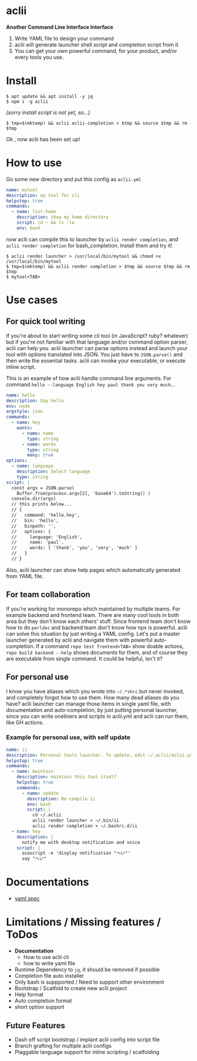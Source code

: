 # aclii

**Another Command Line Interface Interface**

1. Write YAML file to design your command
1. aclii will generate launcher shell script and completion script from it
1. You can get your own powerful command, for your product, and/or every tools you use.

# Install

```shell
$ apt update && apt install -y jq
$ npm i -g aclii
```

_(sorry install script is not yet, so...)_

```shell
$ tmp=$(mktemp) && aclii aclii-completion > $tmp && source $tmp && rm $tmp 
```

Ok , now aclii has been set up!

# How to use

Go some new directory and put this config as `aclii.yml`

```yaml
name: mytool
description: my tool for cli
helpstop: true
commands:
  - name: list-home
    description: show my home directory
    script: cd ~ && ls -la
    env: bash
```

now aclii can compile this to launcher by `aclii render completion`, and `aclii render completion` for bash_completion.
Install them and try it!

```
$ aclii render launcher > /usr/local/bin/mytool && chmod +x /usr/local/bin/mytool
$ tmp=$(mktemp) && aclii render completion > $tmp && source $tmp && rm $tmp
$ mytool<TAB>
```


# Use cases

## For quick tool writing

If you're about to start writing some cli tool (in JavaScript? ruby? whatever) but if you're not familiar with that language and/or command option parser, aclii can help you. aclii launcher can parse options instead and launch your tool with options translated into JSON. You just have to `JSON.parse()` and then write the essential tasks.
aclii can invoke your executable, or execute inline script.

This is an example of how aclii handle command line arguments.
For command `hello --language English hey paul thank you very much`...


```yaml
name: hello
description: Say hello
env: node
argstyle: json
commands:
  - name: hey
    wants:
      - name: name
        type: string
      - name: words
        type: string
        many: true
options:
  - name: language
    description: Select language
    type: string
script: |
  const args = JSON.parse(
    Buffer.from(process.argv[2], 'base64').toString() )
  console.dir(args)
  // this prints below...
  // {
  //   command: 'hello.hey',
  //   bin: 'hello',
  //   binpath: '',
  //   options: {
  //     language: 'English',
  //     name: 'paul',
  //     words: [ 'thank', 'you', 'very', 'much' ]
  //   }
  // }
```

Also, aclii launcher can show help pages which automatically generated from YAML file.

## For team collaboration

If you're working for monorepo which maintained by multiple teams. For example backend and frontend team. There are many cool tools in both area but they don't know each others' stuff. Since frontend team don't know how to do `perldoc` and backend team don't know how npx is powerful. aclii can solve this situation by just writing a YAML config. Let's put a master launcher generated by aclii and navigate them with powerful auto-completion. If a command `repo test frontend<TAB>` show doable actions, `repo build backend --help` shows documents for them, and of course they are executable from single command. It could be helpful, isn't it? 

## For personal use

I know you have aliases which you wrote into `~/.*shrc` but never invoked, and completely forgot how to use them. How many dead aliases do you have?
aclii launcher can manage those items in single yaml file, with documentation and auto-completion, by just putting personal launcher, since you can write oneliners and scripts in aclii.yml and aclii can run them, like GH actions.

### Example for personal use, with self update

```yaml
name: ii
description: Personal tools launcher. To update, edit ~/.aclii/aclii.yml.
helpstop: true
commands:
  - name: maintain
    description: maintain this tool itself
    helpstop: true
    commands:
      - name: update
        description: Re-compile ii
        env: bash
        script: |
          cd ~/.aclii
          aclii render launcher > ~/.bin/ii
          aclii render completion > ~/.bashrc.d/ii
  - name: hey
    description: |
      notify me with desktop notification and voice
    script: |
      osascript -e 'display notification "へい"'
      say "へい"
```

# Documentations

 - [yaml spec](docs/spec.md)

# Limitations / Missing features / ToDos

- **Documentation**
  - How to use aclii cli
  - how to write yaml file
- Runtime Dependency to `jq`, it should be removed if possible
- Completion file auto installer
- Only bash is suppported / Need to support other environment
- Bootstrap / Scatfold to create new aclii project
- Help format
- Auto completion format
- short option support

## Future Features

- Dash off script bootstrap / implant aclii config into script file
- Branch grafting for multiple aclii configs
- Plaggable language support for inline scripting / scatfolding
